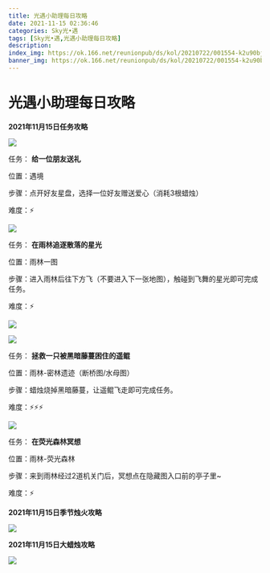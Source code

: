 ```yaml
---
title: 光遇小助理每日攻略
date: 2021-11-15 02:36:46
categories: Sky光•遇
tags: [Sky光•遇,光遇小助理每日攻略]
description: 
index_img: https://ok.166.net/reunionpub/ds/kol/20210722/001554-k2u90bj7ay.png?imageView&thumbnail=600x0&type=jpg
banner_img: https://ok.166.net/reunionpub/ds/kol/20210722/001554-k2u90bj7ay.png?imageView&thumbnail=600x0&type=jpg
---
```

# 光遇小助理每日攻略
  

**2021年11月15日任务攻略**

![](https://ok.166.net/reunionpub/ds/kol/20211115/005207-du8h9mtr73.png)

任务： **给一位朋友送礼**

位置：遇境

步骤：点开好友星盘，选择一位好友赠送爱心（消耗3根蜡烛）

难度：⚡

![](https://ok.166.net/reunionpub/ds/kol/20211115/005314-a4lo3nhvkq.png)

任务： **在雨林追逐散落的星光**

位置：雨林一图

步骤：进入雨林后往下方飞（不要进入下一张地图），触碰到飞舞的星光即可完成任务。

难度：⚡

![](https://ok.166.net/reunionpub/ds/kol/20211115/005342-w9i70zkqos.png)

![](https://ok.166.net/reunionpub/ds/kol/20211115/005338-0iwfpylso7.png)

任务： **拯救一只被黑暗藤蔓困住的遥鲲**

位置：雨林-密林遗迹（断桥图/水母图）

步骤：蜡烛烧掉黑暗藤蔓，让遥鲲飞走即可完成任务。

难度：⚡⚡⚡

![](https://ok.166.net/reunionpub/ds/kol/20211115/005412-5klp9hu8j4.png)

任务： **在荧光森林冥想**

位置：雨林-荧光森林

步骤：来到雨林经过2道机关门后，冥想点在隐藏图入口前的亭子里~

难度：⚡

 **2021年11月15日季节烛火攻略**

![](https://ok.166.net/reunionpub/ds/kol/20211115/005538-u1wifye7r6.png)

  

 **2021年11月15日大蜡烛攻略**

![](https://ok.166.net/reunionpub/ds/kol/20211115/010304-ywdpjkh0t9.png)

